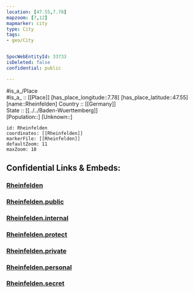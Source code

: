 ```yaml
---
location: [47.55,7.78] 
mapzoom: [7,12] 
mapmarker: city 
type: City
tags:
- geo/City


SpocWebEntityId: 33733
isDeleted: false
confidential: public

---
```

#is_a_/Place  
#is_a_ :: [[Place]] 
[has_place_longitude::7.78] 
[has_place_latitude::47.55] 
[name::Rheinfelden] 
Country :: [[Germany]]  
State :: [[../../Baden-Wuerttemberg]]  
[Population::] 
[Unknown::] 


```leaflet
id: Rheinfelden
coordinates: [[Rheinfelden]] 
markerFile: [[Rheinfelden]] 
defaultZoom: 11 
maxZoom: 18
```


## Confidential Links & Embeds: 

### [Rheinfelden](/_Standards/Earth/Continent/Europe/Europe~Central/Switzerland/Switzerland~Cantons/Aargau/City/Rheinfelden.md) 

### [Rheinfelden.public](/_public/Earth/Continent/Europe/Europe~Central/Switzerland/Switzerland~Cantons/Aargau/City/Rheinfelden.public.md) 

### [Rheinfelden.internal](/_internal/Earth/Continent/Europe/Europe~Central/Switzerland/Switzerland~Cantons/Aargau/City/Rheinfelden.internal.md) 

### [Rheinfelden.protect](/_protect/Earth/Continent/Europe/Europe~Central/Switzerland/Switzerland~Cantons/Aargau/City/Rheinfelden.protect.md) 

### [Rheinfelden.private](/_private/Earth/Continent/Europe/Europe~Central/Switzerland/Switzerland~Cantons/Aargau/City/Rheinfelden.private.md) 

### [Rheinfelden.personal](/_personal/Earth/Continent/Europe/Europe~Central/Switzerland/Switzerland~Cantons/Aargau/City/Rheinfelden.personal.md) 

### [Rheinfelden.secret](/_secret/Earth/Continent/Europe/Europe~Central/Switzerland/Switzerland~Cantons/Aargau/City/Rheinfelden.secret.md)

